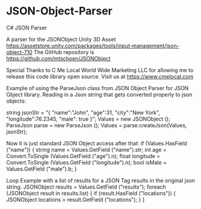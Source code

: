 # JSON-Object-Parser
C# JSON Parser

A parser for the JSONObject Unity 3D Asset
https://assetstore.unity.com/packages/tools/input-management/json-object-710
The GitHub repository is https://github.com/mtschoen/JSONObject

Special Thanks to C Me Local World Wide Marketing LLC for allowing me to release this code library open source.
Visit us at https://www.cmelocal.com

Example of using the ParseJson class from JSON Object Parser for JSON Object library.
Reading in a Json string that gets converted properly to json objects:

string jsonStr = "{ "name":"John", "age":31, "city":"New York", "longitude":76.2345, "male": true }";
Values = new JSONObject ();
ParseJson parse = new ParseJson ();
Values = parse.createJson(Values, jsonStr);

Now it is just standard JSON Object access after that:
if (Values.HasField ("name")) 
{
	string name = Values.GetField ("name").str;
	int age = Convert.ToSingle (Values.GetField ("age").n);
	float longitude = Convert.ToSingle (Values.GetField ("longitude").n);
	bool isMale = Values.GetField ("male").b;
}


Loop Example with a list of results for a JSON Tag results in the original json string.
JSONObject results = Values.GetField ("results");
foreach (JSONObject result in results.list) 
{
	if (result.HasField ("locations")) 
	{
	 	JSONObject locations = result.GetField ("locations");
	}
}
     
